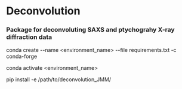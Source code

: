 # Deconvolution
### Package for deconvoluting SAXS and ptychograhy X-ray diffraction data



<!---
cd /path/to/downloaded_library
--->
conda create --name <environment_name> --file requirements.txt -c conda-forge

conda activate <environment_name>

<!--- pip install -r /path/to/requirements.txt --->

pip install -e /path/to/deconvolution_JMM/

<!---
To update personal access token in github:
Open .git/config and change url to appropriate personal access token
https://[token]@github*
--->
